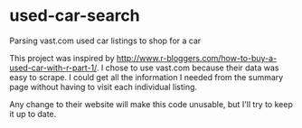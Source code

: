 # used-car-search
Parsing vast.com used car listings to shop for a car

This project was inspired by http://www.r-bloggers.com/how-to-buy-a-used-car-with-r-part-1/. I chose to use vast.com because their data was easy to scrape. I could get all the information I needed from the summary page without having to visit each individual listing. 

Any change to their website will make this code unusable, but I'll try to keep it up to date.

